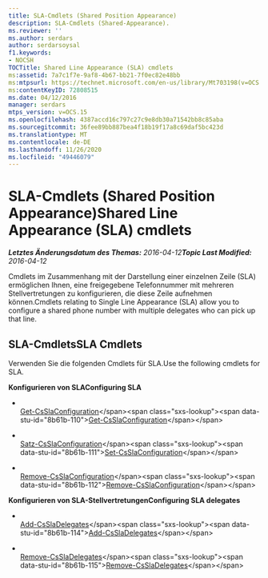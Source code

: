 ```yaml
---
title: SLA-Cmdlets (Shared Position Appearance)
description: SLA-Cmdlets (Shared-Appearance).
ms.reviewer: ''
ms.author: serdars
author: serdarsoysal
f1.keywords:
- NOCSH
TOCTitle: Shared Line Appearance (SLA) cmdlets
ms:assetid: 7a7c1f7e-9af8-4b67-bb21-7f0ec82e48bb
ms:mtpsurl: https://technet.microsoft.com/en-us/library/Mt703198(v=OCS.15)
ms:contentKeyID: 72808515
ms.date: 04/12/2016
manager: serdars
mtps_version: v=OCS.15
ms.openlocfilehash: 4387accd16c797c27c9e8db30a71542bb8c85aba
ms.sourcegitcommit: 36fee89bb887bea4f18b19f17a8c69daf5bc423d
ms.translationtype: MT
ms.contentlocale: de-DE
ms.lasthandoff: 11/26/2020
ms.locfileid: "49446079"
---
```

# <a name="shared-line-appearance-sla-cmdlets"></a><span data-ttu-id="8b61b-103">SLA-Cmdlets (Shared Position Appearance)</span><span class="sxs-lookup"><span data-stu-id="8b61b-103">Shared Line Appearance (SLA) cmdlets</span></span>

<div data-xmlns="http://www.w3.org/1999/xhtml">

<div class="topic" data-xmlns="http://www.w3.org/1999/xhtml" data-msxsl="urn:schemas-microsoft-com:xslt" data-cs="https://msdn.microsoft.com/">

<div data-asp="https://msdn2.microsoft.com/asp">



</div>

<div id="mainSection">

<div id="mainBody"><span data-ttu-id="8b61b-104">

<span> </span></span><span class="sxs-lookup"><span data-stu-id="8b61b-104">

<span> </span></span></span>

<span data-ttu-id="8b61b-105">_**Letztes Änderungsdatum des Themas:** 2016-04-12_</span><span class="sxs-lookup"><span data-stu-id="8b61b-105">_**Topic Last Modified:** 2016-04-12_</span></span>

<span data-ttu-id="8b61b-106">Cmdlets im Zusammenhang mit der Darstellung einer einzelnen Zeile (SLA) ermöglichen Ihnen, eine freigegebene Telefonnummer mit mehreren Stellvertretungen zu konfigurieren, die diese Zeile aufnehmen können.</span><span class="sxs-lookup"><span data-stu-id="8b61b-106">Cmdlets relating to Single Line Appearance (SLA) allow you to configure a shared phone number with multiple delegates who can pick up that line.</span></span>

<div>

## <a name="sla-cmdlets"></a><span data-ttu-id="8b61b-107">SLA-Cmdlets</span><span class="sxs-lookup"><span data-stu-id="8b61b-107">SLA Cmdlets</span></span>

<span data-ttu-id="8b61b-108">Verwenden Sie die folgenden Cmdlets für SLA.</span><span class="sxs-lookup"><span data-stu-id="8b61b-108">Use the following cmdlets for SLA.</span></span>

<span data-ttu-id="8b61b-109">**Konfigurieren von SLA**</span><span class="sxs-lookup"><span data-stu-id="8b61b-109">**Configuring SLA**</span></span>

  - <span></span>  
    <span data-ttu-id="8b61b-110">[Get-CsSlaConfiguration](https://technet.microsoft.com/library/Mt703200(v=OCS.15))</span><span class="sxs-lookup"><span data-stu-id="8b61b-110">[Get-CsSlaConfiguration](https://technet.microsoft.com/library/Mt703200(v=OCS.15))</span></span>

  - <span></span>  
    <span data-ttu-id="8b61b-111">[Satz-CsSlaConfiguration](https://technet.microsoft.com/library/Mt703202(v=OCS.15))</span><span class="sxs-lookup"><span data-stu-id="8b61b-111">[Set-CsSlaConfiguration](https://technet.microsoft.com/library/Mt703202(v=OCS.15))</span></span>

  - <span></span>  
    <span data-ttu-id="8b61b-112">[Remove-CsSlaConfiguration](https://technet.microsoft.com/library/Mt703201(v=OCS.15))</span><span class="sxs-lookup"><span data-stu-id="8b61b-112">[Remove-CsSlaConfiguration](https://technet.microsoft.com/library/Mt703201(v=OCS.15))</span></span>

<span data-ttu-id="8b61b-113">**Konfigurieren von SLA-Stellvertretungen**</span><span class="sxs-lookup"><span data-stu-id="8b61b-113">**Configuring SLA delegates**</span></span>

  - <span></span>  
    <span data-ttu-id="8b61b-114">[Add-CsSlaDelegates](https://technet.microsoft.com/library/Mt703199(v=OCS.15))</span><span class="sxs-lookup"><span data-stu-id="8b61b-114">[Add-CsSlaDelegates](https://technet.microsoft.com/library/Mt703199(v=OCS.15))</span></span>

  - <span></span>  
    <span data-ttu-id="8b61b-115">[Remove-CsSlaDelegates](https://technet.microsoft.com/library/Mt703203(v=OCS.15))</span><span class="sxs-lookup"><span data-stu-id="8b61b-115">[Remove-CsSlaDelegates](https://technet.microsoft.com/library/Mt703203(v=OCS.15))</span></span>

<span data-ttu-id="8b61b-116"></div>

</div>

<span> </span>

</div>

</div>

</span><span class="sxs-lookup"><span data-stu-id="8b61b-116"></div>

</div>

<span> </span>

</div>

</div>

</span></span></div>

